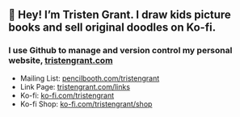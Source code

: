 ## 👋 Hey! I’m Tristen Grant. I draw kids picture books and sell original doodles on Ko-fi.

### I use Github to manage and version control my personal website, [tristengrant.com](https://tristengrant.com)

- Mailing List: [pencilbooth.com/tristengrant](https://pencilbooth.com/tristengrant)
- Link Page: [tristengrant.com/links](https://tristengrant.com/links)
- Ko-fi: [ko-fi.com/tristengrant](https://ko-fi.com/tristengrant)
- Ko-fi Shop: [ko-fi.com/tristengrant/shop](https://ko-fi.com/tristengrant/shop)
